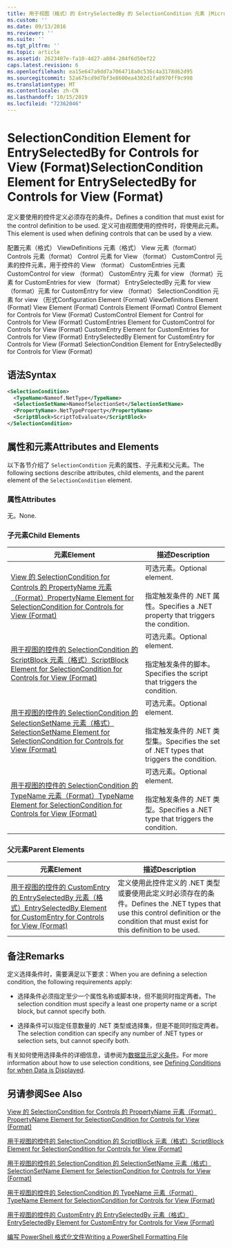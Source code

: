 ```yaml
---
title: 用于视图（格式）的 EntrySelectedBy 的 SelectionCondition 元素 |Microsoft Docs
ms.custom: ''
ms.date: 09/13/2016
ms.reviewer: ''
ms.suite: ''
ms.tgt_pltfrm: ''
ms.topic: article
ms.assetid: 2623407e-fa10-4d27-a804-204f6d50ef22
caps.latest.revision: 6
ms.openlocfilehash: ea15e647a9dd7a7064718a0c536c4a3178d62d95
ms.sourcegitcommit: 52a67bcd9d7bf3e8600ea4302d1fa8970ff9c998
ms.translationtype: MT
ms.contentlocale: zh-CN
ms.lasthandoff: 10/15/2019
ms.locfileid: "72362046"
---
```

# <a name="selectioncondition-element-for-entryselectedby-for-controls-for-view-format"></a><span data-ttu-id="a5903-102">SelectionCondition Element for EntrySelectedBy for Controls for View (Format)</span><span class="sxs-lookup"><span data-stu-id="a5903-102">SelectionCondition Element for EntrySelectedBy for Controls for View (Format)</span></span>

<span data-ttu-id="a5903-103">定义要使用的控件定义必须存在的条件。</span><span class="sxs-lookup"><span data-stu-id="a5903-103">Defines a condition that must exist for the control definition to be used.</span></span> <span data-ttu-id="a5903-104">定义可由视图使用的控件时，将使用此元素。</span><span class="sxs-lookup"><span data-stu-id="a5903-104">This element is used when defining controls that can be used by a view.</span></span>

<span data-ttu-id="a5903-105">配置元素（格式） ViewDefinitions 元素（格式） View 元素（format） Controls 元素（format） Control 元素 for View （format） CustomControl 元素的控件元素，用于控件的 View （format） CustomEntries 元素CustomControl for view （format） CustomEntry 元素 for view （format）元素 for CustomEntries for view （format） EntrySelectedBy 元素 for view （format）元素 for CustomEntry for view （format） SelectionCondition 元素 for view （形式</span><span class="sxs-lookup"><span data-stu-id="a5903-105">Configuration Element (Format) ViewDefinitions Element (Format) View Element (Format) Controls Element (Format) Control Element for Controls for View (Format) CustomControl Element for Control for Controls for View (Format) CustomEntries Element for CustomControl for Controls for View (Format) CustomEntry Element for CustomEntries for Controls for View (Format) EntrySelectedBy Element for CustomEntry for Controls for View (Format) SelectionCondition Element for EntrySelectedBy for Controls for View (Format)</span></span>

## <a name="syntax"></a><span data-ttu-id="a5903-106">语法</span><span class="sxs-lookup"><span data-stu-id="a5903-106">Syntax</span></span>

```xml
<SelectionCondition>
  <TypeName>Nameof.NetType</TypeName>
  <SelectionSetName>NameofSelectionSet</SelectionSetName>
  <PropertyName>.NetTypeProperty</PropertyName>
  <ScriptBlock>ScriptToEvaluate</ScriptBlock>
</SelectionCondition>
```

## <a name="attributes-and-elements"></a><span data-ttu-id="a5903-107">属性和元素</span><span class="sxs-lookup"><span data-stu-id="a5903-107">Attributes and Elements</span></span>

<span data-ttu-id="a5903-108">以下各节介绍了 `SelectionCondition` 元素的属性、子元素和父元素。</span><span class="sxs-lookup"><span data-stu-id="a5903-108">The following sections describe attributes, child elements, and the parent element of the `SelectionCondition` element.</span></span>

### <a name="attributes"></a><span data-ttu-id="a5903-109">属性</span><span class="sxs-lookup"><span data-stu-id="a5903-109">Attributes</span></span>

<span data-ttu-id="a5903-110">无。</span><span class="sxs-lookup"><span data-stu-id="a5903-110">None.</span></span>

### <a name="child-elements"></a><span data-ttu-id="a5903-111">子元素</span><span class="sxs-lookup"><span data-stu-id="a5903-111">Child Elements</span></span>

|<span data-ttu-id="a5903-112">元素</span><span class="sxs-lookup"><span data-stu-id="a5903-112">Element</span></span>|<span data-ttu-id="a5903-113">描述</span><span class="sxs-lookup"><span data-stu-id="a5903-113">Description</span></span>|
|-------------|-----------------|
|[<span data-ttu-id="a5903-114">View 的 SelectionCondition for Controls 的 PropertyName 元素（Format）</span><span class="sxs-lookup"><span data-stu-id="a5903-114">PropertyName Element for SelectionCondition for Controls for View (Format)</span></span>](./propertyname-element-for-selectioncondition-for-controls-for-view-format.md)|<span data-ttu-id="a5903-115">可选元素。</span><span class="sxs-lookup"><span data-stu-id="a5903-115">Optional element.</span></span><br /><br /> <span data-ttu-id="a5903-116">指定触发条件的 .NET 属性。</span><span class="sxs-lookup"><span data-stu-id="a5903-116">Specifies a .NET property that triggers the condition.</span></span>|
|[<span data-ttu-id="a5903-117">用于视图的控件的 SelectionCondition 的 ScriptBlock 元素（格式）</span><span class="sxs-lookup"><span data-stu-id="a5903-117">ScriptBlock Element for SelectionCondition for Controls for View (Format)</span></span>](./scriptblock-element-for-selectioncondition-for-controls-for-view-format.md)|<span data-ttu-id="a5903-118">可选元素。</span><span class="sxs-lookup"><span data-stu-id="a5903-118">Optional element.</span></span><br /><br /> <span data-ttu-id="a5903-119">指定触发条件的脚本。</span><span class="sxs-lookup"><span data-stu-id="a5903-119">Specifies the script that triggers the condition.</span></span>|
|[<span data-ttu-id="a5903-120">用于视图的控件的 SelectionCondition 的 SelectionSetName 元素（格式）</span><span class="sxs-lookup"><span data-stu-id="a5903-120">SelectionSetName Element for SelectionCondition for Controls for View (Format)</span></span>](./selectionsetname-element-for-selectioncondition-for-controls-for-view-format.md)|<span data-ttu-id="a5903-121">可选元素。</span><span class="sxs-lookup"><span data-stu-id="a5903-121">Optional element.</span></span><br /><br /> <span data-ttu-id="a5903-122">指定触发条件的 .NET 类型集。</span><span class="sxs-lookup"><span data-stu-id="a5903-122">Specifies the set of .NET types that triggers the condition.</span></span>|
|[<span data-ttu-id="a5903-123">用于视图的控件的 SelectionCondition 的 TypeName 元素（Format）</span><span class="sxs-lookup"><span data-stu-id="a5903-123">TypeName Element for SelectionCondition for Controls for View (Format)</span></span>](./typename-element-for-selectioncondition-for-controls-for-view-format.md)|<span data-ttu-id="a5903-124">可选元素。</span><span class="sxs-lookup"><span data-stu-id="a5903-124">Optional element.</span></span><br /><br /> <span data-ttu-id="a5903-125">指定触发条件的 .NET 类型。</span><span class="sxs-lookup"><span data-stu-id="a5903-125">Specifies a .NET type that triggers the condition.</span></span>|

### <a name="parent-elements"></a><span data-ttu-id="a5903-126">父元素</span><span class="sxs-lookup"><span data-stu-id="a5903-126">Parent Elements</span></span>

|<span data-ttu-id="a5903-127">元素</span><span class="sxs-lookup"><span data-stu-id="a5903-127">Element</span></span>|<span data-ttu-id="a5903-128">描述</span><span class="sxs-lookup"><span data-stu-id="a5903-128">Description</span></span>|
|-------------|-----------------|
|[<span data-ttu-id="a5903-129">用于视图的控件的 CustomEntry 的 EntrySelectedBy 元素（格式）</span><span class="sxs-lookup"><span data-stu-id="a5903-129">EntrySelectedBy Element for CustomEntry for Controls for View (Format)</span></span>](./entryselectedby-element-for-customentry-for-controls-for-view-format.md)|<span data-ttu-id="a5903-130">定义使用此控件定义的 .NET 类型或要使用此定义时必须存在的条件。</span><span class="sxs-lookup"><span data-stu-id="a5903-130">Defines the .NET types that use this control definition or the condition that must exist for this definition to be used.</span></span>|

## <a name="remarks"></a><span data-ttu-id="a5903-131">备注</span><span class="sxs-lookup"><span data-stu-id="a5903-131">Remarks</span></span>

<span data-ttu-id="a5903-132">定义选择条件时，需要满足以下要求：</span><span class="sxs-lookup"><span data-stu-id="a5903-132">When you are defining a selection condition, the following requirements apply:</span></span>

- <span data-ttu-id="a5903-133">选择条件必须指定至少一个属性名称或脚本块，但不能同时指定两者。</span><span class="sxs-lookup"><span data-stu-id="a5903-133">The selection condition must specify a least one property name or a script block, but cannot specify both.</span></span>

- <span data-ttu-id="a5903-134">选择条件可以指定任意数量的 .NET 类型或选择集，但是不能同时指定两者。</span><span class="sxs-lookup"><span data-stu-id="a5903-134">The selection condition can specify any number of .NET types or selection sets, but cannot specify both.</span></span>

<span data-ttu-id="a5903-135">有关如何使用选择条件的详细信息，请参阅为[数据显示定义条件](./defining-conditions-for-displaying-data.md)。</span><span class="sxs-lookup"><span data-stu-id="a5903-135">For more information about how to use selection conditions, see [Defining Conditions for when Data is Displayed](./defining-conditions-for-displaying-data.md).</span></span>

## <a name="see-also"></a><span data-ttu-id="a5903-136">另请参阅</span><span class="sxs-lookup"><span data-stu-id="a5903-136">See Also</span></span>

[<span data-ttu-id="a5903-137">View 的 SelectionCondition for Controls 的 PropertyName 元素（Format）</span><span class="sxs-lookup"><span data-stu-id="a5903-137">PropertyName Element for SelectionCondition for Controls for View (Format)</span></span>](./propertyname-element-for-selectioncondition-for-controls-for-view-format.md)

[<span data-ttu-id="a5903-138">用于视图的控件的 SelectionCondition 的 ScriptBlock 元素（格式）</span><span class="sxs-lookup"><span data-stu-id="a5903-138">ScriptBlock Element for SelectionCondition for Controls for View (Format)</span></span>](./scriptblock-element-for-selectioncondition-for-controls-for-view-format.md)

[<span data-ttu-id="a5903-139">用于视图的控件的 SelectionCondition 的 SelectionSetName 元素（格式）</span><span class="sxs-lookup"><span data-stu-id="a5903-139">SelectionSetName Element for SelectionCondition for Controls for View (Format)</span></span>](./selectionsetname-element-for-selectioncondition-for-controls-for-view-format.md)

[<span data-ttu-id="a5903-140">用于视图的控件的 SelectionCondition 的 TypeName 元素（Format）</span><span class="sxs-lookup"><span data-stu-id="a5903-140">TypeName Element for SelectionCondition for Controls for View (Format)</span></span>](./typename-element-for-selectioncondition-for-controls-for-view-format.md)

[<span data-ttu-id="a5903-141">用于视图的控件的 CustomEntry 的 EntrySelectedBy 元素（格式）</span><span class="sxs-lookup"><span data-stu-id="a5903-141">EntrySelectedBy Element for CustomEntry for Controls for View (Format)</span></span>](./entryselectedby-element-for-customentry-for-controls-for-view-format.md)

[<span data-ttu-id="a5903-142">编写 PowerShell 格式化文件</span><span class="sxs-lookup"><span data-stu-id="a5903-142">Writing a PowerShell Formatting File</span></span>](./writing-a-powershell-formatting-file.md)
